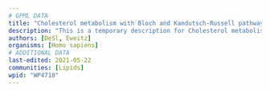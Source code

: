 ```yaml
---
# GPML DATA
title: "Cholesterol metabolism with Bloch and Kandutsch-Russell pathways"
description: "This is a temporary description for Cholesterol metabolism with Bloch and Kandutsch-Russell pathways"
authors: [DeSl, Eweitz]
organisms: [Homo sapiens]
# ADDITIONAL DATA
last-edited: 2021-05-22
communities: [Lipids]
wpid: "WP4718"
---
```

